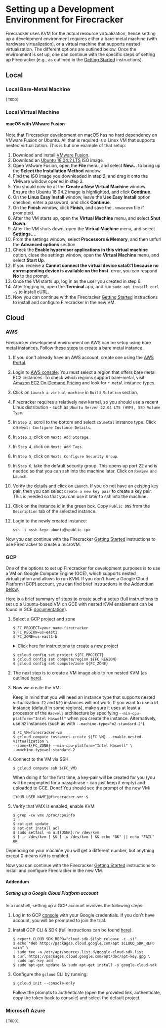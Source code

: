 # Setting up a Development Environment for Firecracker

Firecracker uses KVM for the actual resource virtualization, hence setting up a
development environment requires either a bare-metal machine (with hardware
virtualization), or a virtual machine that supports nested virtualization. The
different options are outlined below. Once the environment is set up, one can
continue with the specific steps of setting up Firecracker (e.g., as outlined in
the [Getting Started](getting-started.md) instructions).

## Local

### Local Bare-Metal Machine

`[TODO]`

### Local Virtual Machine

#### macOS with VMware Fusion

Note that Firecracker development on macOS has no hard dependency on VMware
Fusion or Ubuntu. All that is required is a Linux VM that supports nested
virtualization. This is but one example of that setup:

1. Download and install
   [VMware Fusion](https://www.vmware.com/products/fusion/fusion-evaluation.html).
1. Download an [Ubuntu 18.04.2 LTS](https://www.ubuntu.com/download/desktop) ISO
   image.
1. Open VMware Fusion, open the **File** menu, and select **New...** to bring up
   the **Select the Installation Method** window.
1. Find the ISO image you downloaded in step 2, and drag it onto the VMware
   window opened in step 3.
1. You should now be at the **Create a New Virtual Machine** window. Ensure the
   Ubuntu 18.04.2 image is highlighted, and click **Continue**.
1. On the **Linux Easy Install** window, leave the **Use Easy Install** option
   checked, enter a password, and click **Continue**.
1. On the **Finish** window, click **Finish**, and save the `.vmwarevm` file if
   prompted.
1. After the VM starts up, open the **Virtual Machine** menu, and select **Shut
   Down**.
1. After the VM shuts down, open the **Virtual Machine** menu, and select
   **Settings...**.
1. From the settings window, select **Processors & Memory**, and then unfurl the
   **Advanced options** section.
1. Check the **Enable hypervisor applications in this virtual machine** option,
   close the settings window, open the **Virtual Machine** menu, and select
   **Start Up**.
1. If you receive a **Cannot connect the virtual device sata0:1 because no
   corresponding device is available on the host.** error, you can respond
   **No** to the prompt.
1. Once the VM starts up, log in as the user you created in step 6.
1. After logging in, open the **Terminal** app, and run
   `sudo apt install curl -y` to install cURL.
1. Now you can continue with the Firecracker
   [Getting Started](getting-started.md) instructions to install and configure
   Firecracker in the new VM.

## Cloud

### AWS

Firecracker development environment on AWS can be setup using bare metal
instances. Follow these steps to create a bare metal instance.

1. If you don't already have an AWS account, create one using the
   [AWS Portal](https://portal.aws.amazon.com/billing/signup).

1. Login to [AWS console](https://console.aws.amazon.com/console/home). You must
   select a region that offers bare metal EC2 instances. To check which regions
   support bare-metal, visit
   [Amazon EC2 On-Demand Pricing](https://aws.amazon.com/ec2/pricing/on-demand/)
   and look for `*.metal` instance types.

1. Click on `Launch a virtual machine` in `Build Solution` section.

1. Firecracker requires a relatively new kernel, so you should use a recent
   Linux distribution - such as
   `Ubuntu Server 22.04 LTS (HVM), SSD Volume Type`.

1. In `Step 2`, scroll to the bottom and select `c5.metal` instance type. Click
   on `Next: Configure Instance Details`.

1. In `Step 3`, click on `Next: Add Storage`.

1. In `Step 4`, click on `Next: Add Tags`.

1. In `Step 5`, click on `Next: Configure Security Group`.

1. In `Step 6`, take the default security group. This opens up port 22 and is
   needed so that you can ssh into the machine later. Click on
   `Review and Launch`.

1. Verify the details and click on `Launch`. If you do not have an existing key
   pair, then you can select `Create a new key pair` to create a key pair. This
   is needed so that you can use it later to ssh into the machine.

1. Click on the instance id in the green box. Copy `Public DNS` from the
   `Description` tab of the selected instance.

1. Login to the newly created instance:

   ```console
   ssh -i <ssh-key> ubuntu@<public-ip>
   ```

Now you can continue with the Firecracker [Getting Started](getting-started.md)
instructions to use Firecracker to create a microVM.

### GCP

One of the options to set up Firecracker for development purposes is to use a VM
on Google Compute Engine (GCE), which supports nested virtualization and allows
to run KVM. If you don't have a Google Cloud Platform (GCP) account, you can
find brief instructions in the Addendum [below](#addendum).

Here is a brief summary of steps to create such a setup (full instructions to
set up a Ubuntu-based VM on GCE with nested KVM enablement can be found in GCE
[documentation](https://cloud.google.com/compute/docs/instances/enable-nested-virtualization-vm-instances)).

1. Select a GCP project and zone

   ```console
   $ FC_PROJECT=your_name-firecracker
   $ FC_REGION=us-east1
   $ FC_ZONE=us-east1-b
   ```

   <details><summary>Click here for instructions to create a new project</summary>
    <p>
    It might be convenient to keep your Firecracker-related GCP resources in
    a separate project, so that you can keep track of resources more easily
    and remove everything easily once your are done.

   For convenience, give the project a unique name (e.g.,
   your_name-firecracker), so that GCP does not need to create a project id
   different than project name (by appending randomized numbers to the name you
   provide).

   ```console
   $ gcloud projects create ${FC_PROJECT} --enable-cloud-apis --set-as-default
   ```

   </p>
    </details>

   ```console
   $ gcloud config set project ${FC_PROJECT}
   $ gcloud config set compute/region ${FC_REGION}
   $ gcloud config set compute/zone ${FC_ZONE}
   ```

1. The next step is to create a VM image able to run nested KVM (as outlined
   [here](https://cloud.google.com/compute/docs/instances/nested-virtualization/enabling)).

1. Now we create the VM:

   Keep in mind that you will need an instance type that supports nested
   virtualization. `E2` and `N2D` instances will not work. If you want to use a
   `N1` instance (default in some regions), make sure it uses at least a
   processor of the `Haswell` architecture by specifying
   `--min-cpu-platform="Intel Haswell"` when you create the instance.
   Alternatively, use `N2` instances (such as with
   `--machine-type="n2-standard-2"`).

   ```console
   $ FC_VM=firecracker-vm
   $ gcloud compute instances create ${FC_VM} --enable-nested-virtualization \
   --zone=${FC_ZONE} --min-cpu-platform="Intel Haswell" \
   --machine-type=n1-standard-2
   ```

1. Connect to the VM via SSH.

   ```console
   $ gcloud compute ssh ${FC_VM}
   ```

   When doing it for the first time, a key-pair will be created for you (you
   will be propmpted for a passphrase - can just keep it empty) and uploaded to
   GCE. Done! You should see the prompt of the new VM:

   ```console
   [YOUR_USER_NAME]@firecracker-vm:~$
   ```

1. Verify that VMX is enabled, enable KVM

   ```console
   $ grep -cw vmx /proc/cpuinfo
   1
   $ apt-get update
   $ apt-get install acl
   $ sudo setfacl -m u:${USER}:rw /dev/kvm
   $ [ -r /dev/kvm ] && [ -w /dev/kvm ] && echo "OK" || echo "FAIL"
   OK
   ```

Depending on your machine you will get a different number, but anything except 0
means `KVM` is enabled.

Now you can continue with the Firecracker [Getting Started](getting-started.md)
instructions to install and configure Firecracker in the new VM.

#### Addendum

##### Setting up a Google Cloud Platform account

In a nutshell, setting up a GCP account involves the following steps:

1. Log in to GCP [console](https://console.cloud.google.com/) with your Google
   credentials. If you don't have account, you will be prompted to join the
   trial.

1. Install GCP CLI & SDK (full instructions can be found
   [here](https://cloud.google.com/sdk/docs/quickstart-debian-ubuntu)).

   ```console
   $ export CLOUD_SDK_REPO="cloud-sdk-$(lsb_release -c -s)"
   $ echo "deb http://packages.cloud.google.com/apt $CLOUD_SDK_REPO main" \
   | sudo tee -a /etc/apt/sources.list.d/google-cloud-sdk.list
   $ curl https://packages.cloud.google.com/apt/doc/apt-key.gpg \
   | sudo apt-key add -
   $ sudo apt-get update && sudo apt-get install -y google-cloud-sdk
   ```

1. Configure the `gcloud` CLI by running:

   ```console
   $ gcloud init --console-only
   ```

   Follow the prompts to authenticate (open the provided link, authenticate,
   copy the token back to console) and select the default project.

### Microsoft Azure

`[TODO]`
